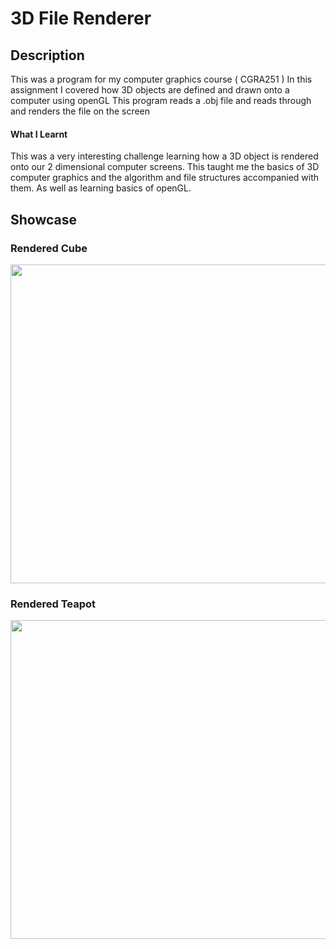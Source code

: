 <body>
<h1>3D File Renderer</h1>
<p>
<h2>Description</h2>
This was a program for my computer graphics course ( CGRA251 ) In this assignment I covered how 3D objects are defined and drawn onto a computer using openGL
This program reads a .obj file and reads through and renders the file on the screen

<h4>What I Learnt</h4>
This was a very interesting challenge learning how a 3D object is rendered onto our 2 dimensional computer screens. This taught me the basics of 3D computer graphics and the algorithm and file structures accompanied with them. As well as learning basics of openGL.
</p>

<h2>Showcase</h2>
<h3>Rendered Cube</h3>
<img src="https://user-images.githubusercontent.com/43081670/220799193-eeee4015-71f3-4fc3-9aa1-631aa7d03645.png" width="510"/>


<h3>Rendered Teapot</h3>
<img src="https://user-images.githubusercontent.com/43081670/220798860-4861b09f-c902-4bdf-b616-af0c4747fb6d.png" width="510"/>
